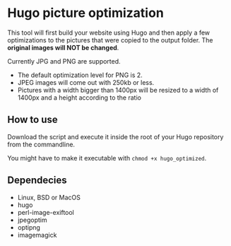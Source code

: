 # Hugo picture optimization

This tool will first build your website using Hugo and then apply a few optimizations to the pictures that were copied to the output folder. The **original images will NOT be changed**.


Currently JPG and PNG are supported.

- The default optimization level for PNG is 2.
- JPEG images will come out with 250kb or less.
- Pictures with a width bigger than 1400px will be resized to a width of 1400px and a height according to the ratio


## How to use

Download the script and execute it inside the root of your Hugo repository from the commandline.

You might have to make it executable with `chmod +x hugo_optimized`.

## Dependecies
- Linux, BSD or MacOS
- hugo
- perl-image-exiftool
- jpegoptim
- optipng
- imagemagick
